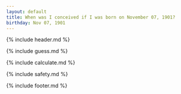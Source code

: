 ```yaml
---
layout: default
title: When was I conceived if I was born on November 07, 1901?
birthday: Nov 07, 1901
---
```


{% include header.md %}

{% include guess.md %}

{% include calculate.md %}

{% include safety.md %}

{% include footer.md %}



